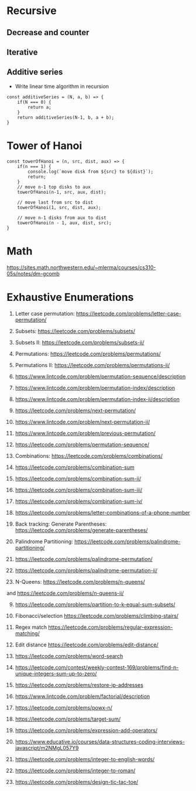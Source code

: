 # Recursive
## Decrease and counter
## Iterative
## Additive series
- Write linear time algorithm in recursion
```
const additiveSeries = (N, a, b) => {
    if(N === 0) {
        return a;
    }
    return additiveSeries(N-1, b, a + b);
}
```
# Tower of Hanoi
```
const towerOfHanoi = (n, src, dist, aux) => {
    if(n === 1) {
        console.log(`move disk from ${src} to ${dist}`);
        return;
    }
    // move n-1 top disks to aux
    towerOfHanoi(n-1, src, aux, dist);

    // move last from src to dist
    towerOfHanoi(1, src, dist, aux);

    // move n-1 disks from aux to dist
    towerOfHanoi(n - 1, aux, dist, src);
}

```
# Math
https://sites.math.northwestern.edu/~mlerma/courses/cs310-05s/notes/dm-gcomb
# Exhaustive Enumerations

1. Letter case permutation: https://leetcode.com/problems/letter-case-permutation/

2. Subsets: https://leetcode.com/problems/subsets/

3. Subsets II: https://leetcode.com/problems/subsets-ii/

4. Permutations: https://leetcode.com/problems/permutations/

5. Permutations II: https://leetcode.com/problems/permutations-ii/

5. https://www.lintcode.com/problem/permutation-sequence/description

5. https://www.lintcode.com/problem/permutation-index/description

5. https://www.lintcode.com/problem/permutation-index-ii/description

5. https://leetcode.com/problems/next-permutation/

5. https://www.lintcode.com/problem/next-permutation-ii/

5. https://www.lintcode.com/problem/previous-permutation/

5. https://leetcode.com/problems/permutation-sequence/

6. Combinations: https://leetcode.com/problems/combinations/

6. https://leetcode.com/problems/combination-sum

6. https://leetcode.com/problems/combination-sum-ii/

6. https://leetcode.com/problems/combination-sum-iii/

6. https://leetcode.com/problems/combination-sum-iv/

6. https://leetcode.com/problems/letter-combinations-of-a-phone-number

7. Back tracking: Generate Parentheses: https://leetcode.com/problems/generate-parentheses/

8. Palindrome Partitioning: https://leetcode.com/problems/palindrome-partitioning/

9. https://leetcode.com/problems/palindrome-permutation/

9. https://leetcode.com/problems/palindrome-permutation-ii/

9. N-Queens: https://leetcode.com/problems/n-queens/ 

and https://leetcode.com/problems/n-queens-ii/

9. https://leetcode.com/problems/partition-to-k-equal-sum-subsets/

10. Fibonacci/selection https://leetcode.com/problems/climbing-stairs/

11. Regex match https://leetcode.com/problems/regular-expression-matching/

12. Edit distance https://leetcode.com/problems/edit-distance/
13. https://leetcode.com/problems/word-search

14. https://leetcode.com/contest/weekly-contest-169/problems/find-n-unique-integers-sum-up-to-zero/

15. https://leetcode.com/problems/restore-ip-addresses

16. https://www.lintcode.com/problem/factorial/description

17. https://leetcode.com/problems/powx-n/

18. https://leetcode.com/problems/target-sum/

18. https://leetcode.com/problems/expression-add-operators/

19. https://www.educative.io/courses/data-structures-coding-interviews-javascript/m2NMgL057Y9

20. https://leetcode.com/problems/integer-to-english-words/

21. https://leetcode.com/problems/integer-to-roman/

22. https://leetcode.com/problems/design-tic-tac-toe/
